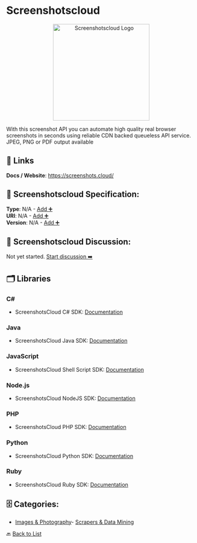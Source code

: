# Screenshotscloud
<p align="center">
    <img width="256" src="https://raw.githubusercontent.com/apis-list/apis-list/main/apis/screenshotscloud/logo_256x256.png" alt="Screenshotscloud Logo"/>
</p>
With this screenshot API you can automate high quality real browser screenshots in seconds using reliable CDN backed queueless API service. JPEG, PNG or PDF output available

##  🔗 Links
**Docs / Website**: https://screenshots.cloud/

## 🧬 Screenshotscloud Specification:
**Type**: N/A - [Add ➕](https://github.com/apis-list/apis-list/edit/main/apis.yaml#L17241)  
**URI**: N/A - [Add ➕](https://github.com/apis-list/apis-list/edit/main/apis.yaml#L17241)  
**Version**: N/A - [Add ➕](https://github.com/apis-list/apis-list/edit/main/apis.yaml#L17241)

## 💬 Screenshotscloud Discussion:
Not yet started. [Start discussion ➡️](https://github.com/apis-list/apis-list/discussions/new)

## 🗂️ Libraries
### C#
- ScreenshotsCloud C# SDK: [Documentation](https://github.com/ScreenshotsCloud/screenshotscloud-cs)
### Java
- ScreenshotsCloud Java SDK: [Documentation](https://github.com/ScreenshotsCloud/screenshotscloud-java)
### JavaScript
- ScreenshotsCloud Shell Script SDK: [Documentation](https://github.com/ScreenshotsCloud/screenshotscloud-sh)
### Node.js
- ScreenshotsCloud NodeJS SDK: [Documentation](https://github.com/ScreenshotsCloud/screenshotscloud-node)
### PHP
- ScreenshotsCloud PHP SDK: [Documentation](https://github.com/ScreenshotsCloud/screenshotscloud-php)
### Python
- ScreenshotsCloud Python SDK: [Documentation](https://github.com/ScreenshotsCloud/screenshotscloud-python)
### Ruby
- ScreenshotsCloud Ruby SDK: [Documentation](https://github.com/ScreenshotsCloud/screenshotscloud-ruby)


## 🗄️ Categories:
- [Images & Photography](https://github.com/apis-list/apis-list#images--photography-)- [Scrapers & Data Mining](https://github.com/apis-list/apis-list#scrapers--data-mining-)

🔙  [Back to List](https://github.com/apis-list/apis-list)
